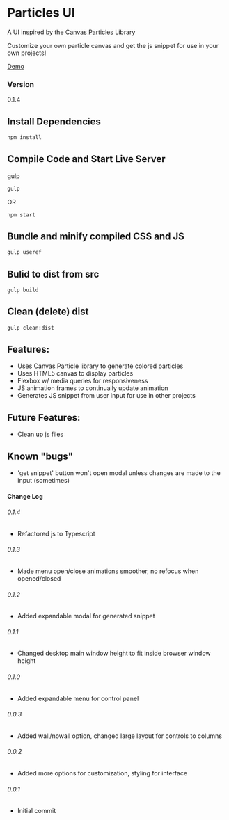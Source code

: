 # Particles UI

A UI inspired by the [Canvas Particles](https://github.com/jbratcher/canvas-particles-js) Library

Customize your own particle canvas and get the js snippet for use in your own projects!

[Demo](https://jbratcher.github.io/particles_ui/#)


### Version

0.1.4


## Install Dependencies

```bash
npm install
```

## Compile Code and Start Live Server

gulp

```bash
gulp
```
OR

```bash
npm start
```

## Bundle and minify compiled CSS and JS

```bash
gulp useref
```

## Bulid to dist from src

```bash
gulp build
```
## Clean (delete) dist

```bash
gulp clean:dist
```

## Features:

* Uses Canvas Particle library to generate colored particles
* Uses HTML5 canvas to display particles
* Flexbox w/ media queries for responsiveness
* JS animation frames to continually update animation
* Generates JS snippet from user input for use in other projects


## Future Features:

* Clean up js files

## Known "bugs"

* 'get snippet' button won't open modal unless changes are made to the input (sometimes)


#### Change Log

###### 0.1.4

* Refactored js to Typescript

###### 0.1.3

* Made menu open/close animations smoother, no refocus when opened/closed

###### 0.1.2

* Added expandable modal for generated snippet

###### 0.1.1

* Changed desktop main window height to fit inside browser window height

###### 0.1.0

* Added expandable menu for control panel

###### 0.0.3

* Added wall/nowall option, changed large layout for controls to columns

###### 0.0.2

* Added more options for customization, styling for interface


###### 0.0.1

* Initial commit
